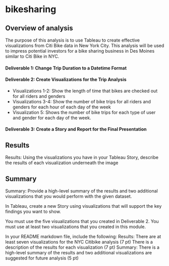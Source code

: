 # bikesharing

## Overview of analysis
The purpose of this analysis is to use Tableau to create effective visualizations from Citi Bike data in New York City. This analysis will be used to impress potential investors for a bike sharing business in Des Moines similar to Citi Bike in NYC.


#### Deliverable 1: Change Trip Duration to a Datetime Format
#### Deliverable 2: Create Visualizations for the Trip Analysis
* Visualizations 1-2: Show the length of time that bikes are checked out for all riders and genders
* Visualizations 3-4: Show the number of bike trips for all riders and genders for each hour of each day of the week
* Visualization 5: Shows the number of bike trips for each type of user and gender for each day of the week.
#### Deliverable 3: Create a Story and Report for the Final Presentation


## Results
Results: Using the visualizations you have in your Tableau Story, describe the results of each visualization underneath the image


## Summary
Summary: Provide a high-level summary of the results and two additional visualizations that you would perform with the given dataset.

In Tableau, create a new Story using visualizations that will support the key findings you want to show.

You must use the five visualizations that you created in Deliverable 2.
You must use at least two visualizations that you created in this module.

In your README markdown file, include the following:
Results:
There are at least seven visualizations for the NYC Citibike analysis (7 pt)
There is a description of the results for each visualization (7 pt)
Summary:
There is a high-level summary of the results and two additional visualizations are suggested for future analysis (5 pt)



